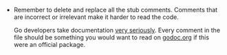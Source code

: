 - Remember to delete and replace all the stub comments.
Comments that are incorrect or irrelevant make it harder to read the code.

  Go developers take documentation [very seriously](https://golang.org/doc/effective_go.html#commentary).
Every comment in the file should be something you would want to read on [godoc.org](https://godoc.org) if this were an official package.